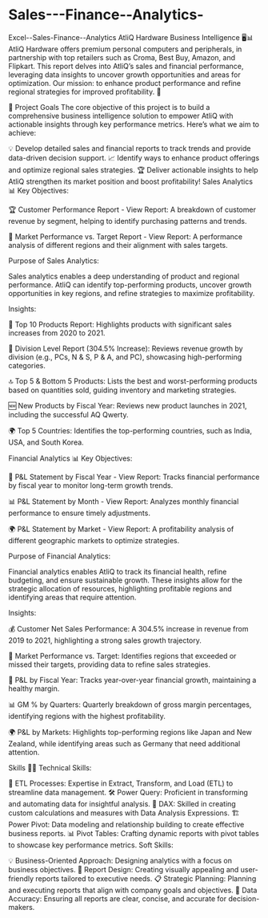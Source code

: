 # Sales---Finance--Analytics-
Excel--Sales-Finance--Analytics
AtliQ Hardware Business Intelligence 🖥️📊
AtliQ Hardware offers premium personal computers and peripherals, in partnership with top retailers such as Croma, Best Buy, Amazon, and Flipkart. This report delves into AtliQ’s sales and financial performance, leveraging data insights to uncover growth opportunities and areas for optimization. Our mission: to enhance product performance and refine regional strategies for improved profitability. 🚀

🎯 Project Goals
The core objective of this project is to build a comprehensive business intelligence solution to empower AtliQ with actionable insights through key performance metrics. Here’s what we aim to achieve:

💡 Develop detailed sales and financial reports to track trends and provide data-driven decision support.
📈 Identify ways to enhance product offerings and optimize regional sales strategies.
🏆 Deliver actionable insights to help AtliQ strengthen its market position and boost profitability!
Sales Analytics 📊
Key Objectives:

🏆 Customer Performance Report - View Report: A breakdown of customer revenue by segment, helping to identify purchasing patterns and trends.

🎯 Market Performance vs. Target Report - View Report: A performance analysis of different regions and their alignment with sales targets.

Purpose of Sales Analytics:

Sales analytics enables a deep understanding of product and regional performance. AtliQ can identify top-performing products, uncover growth opportunities in key regions, and refine strategies to maximize profitability.

Insights:

🥇 Top 10 Products Report: Highlights products with significant sales increases from 2020 to 2021.

🚀 Division Level Report (304.5% Increase): Reviews revenue growth by division (e.g., PCs, N & S, P & A, and PC), showcasing high-performing categories.

🔝 Top 5 & Bottom 5 Products: Lists the best and worst-performing products based on quantities sold, guiding inventory and marketing strategies.

🆕 New Products by Fiscal Year: Reviews new product launches in 2021, including the successful AQ Qwerty.

🌍 Top 5 Countries: Identifies the top-performing countries, such as India, USA, and South Korea.

Financial Analytics 📊
Key Objectives:

📅 P&L Statement by Fiscal Year - View Report: Tracks financial performance by fiscal year to monitor long-term growth trends.

📊 P&L Statement by Month - View Report: Analyzes monthly financial performance to ensure timely adjustments.

🌍 P&L Statement by Market - View Report: A profitability analysis of different geographic markets to optimize strategies.

Purpose of Financial Analytics:

Financial analytics enables AtliQ to track its financial health, refine budgeting, and ensure sustainable growth. These insights allow for the strategic allocation of resources, highlighting profitable regions and identifying areas that require attention.

Insights:

💰 Customer Net Sales Performance: A 304.5% increase in revenue from 2019 to 2021, highlighting a strong sales growth trajectory.

🎯 Market Performance vs. Target: Identifies regions that exceeded or missed their targets, providing data to refine sales strategies.

📅 P&L by Fiscal Year: Tracks year-over-year financial growth, maintaining a healthy margin.

📊 GM % by Quarters: Quarterly breakdown of gross margin percentages, identifying regions with the highest profitability.

🌍 P&L by Markets: Highlights top-performing regions like Japan and New Zealand, while identifying areas such as Germany that need additional attention.

Skills 🧑‍💻
Technical Skills:

🔄 ETL Processes: Expertise in Extract, Transform, and Load (ETL) to streamline data management.
🛠️ Power Query: Proficient in transforming and automating data for insightful analysis.
🔢 DAX: Skilled in creating custom calculations and measures with Data Analysis Expressions.
🏗️ Power Pivot: Data modeling and relationship building to create effective business reports.
📊 Pivot Tables: Crafting dynamic reports with pivot tables to showcase key performance metrics.
Soft Skills:

💡 Business-Oriented Approach: Designing analytics with a focus on business objectives.
🎨 Report Design: Creating visually appealing and user-friendly reports tailored to executive needs.
📋 Strategic Planning: Planning and executing reports that align with company goals and objectives.
🔎 Data Accuracy: Ensuring all reports are clear, concise, and accurate for decision-makers.
